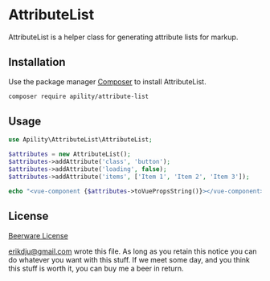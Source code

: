 # AttributeList

AttributeList is a helper class for generating attribute lists for markup.

## Installation

Use the package manager [Composer](https://getcomposer.org/) to install AttributeList.

```bash
composer require apility/attribute-list
```

## Usage

```php
use Apility\AttributeList\AttributeList;

$attributes = new AttributeList();
$attributes->addAttribute('class', 'button');
$attributes->addAttribute('loading', false);
$attributes->addAttribute('items', ['Item 1', 'Item 2', 'Item 3']);

echo "<vue-component {$attributes->toVuePropsString()}></vue-component>";
```

## License
[Beerware License](https://spdx.org/licenses/Beerware) 

<erikdju@gmail.com> wrote this file. As long as you retain this notice you can do whatever you want with this stuff. If we meet some day, and you think this stuff is worth it, you can buy me a beer in return.
